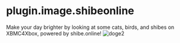 # plugin.image.shibeonline
Make your day brighter by looking at some cats, birds, and shibes on XBMC4Xbox, powered by shibe.online!
![doge2](https://github.com/faithvoid/plugin.image.shibeonline/assets/56975081/1146d80f-8727-4064-a06b-364a5b94d479)
